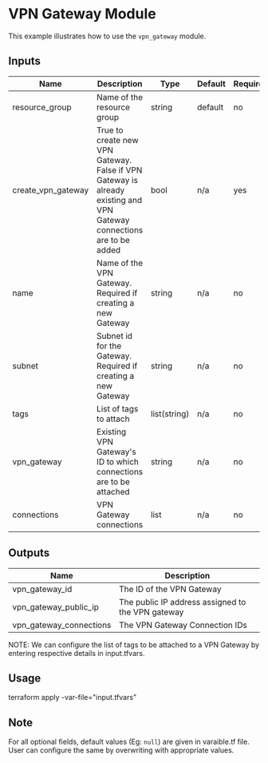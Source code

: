 # VPN Gateway Module

This example illustrates how to use the `vpn_gateway` module.

<!-- BEGINNING OF PRE-COMMIT-TERRAFORM DOCS HOOK -->

## Inputs

| Name                              | Description                                           | Type   | Default | Required |
|-----------------------------------|-------------------------------------------------------|--------|---------|----------|
| resource\_group | Name of the resource group | string | default | no |
| create\_vpn\_gateway | True to create new VPN Gateway. False if VPN Gateway is already existing and VPN Gateway connections are to be added | bool | n/a | yes |
| name | Name of the VPN Gateway. Required if creating a new Gateway | string | n/a | no |\
| subnet | Subnet id for the Gateway. Required if creating a new Gateway | string | n/a | no |
| tags | List of tags to attach  | list(string) | n/a | no |
| vpn\_gateway | Existing VPN Gateway's ID to which connections are to be attached | string | n/a | no |
| connections | VPN Gateway connections | list | n/a | no |


## Outputs

| Name | Description |
|------|-------------|
| vpn\_gateway\_id | The ID of the VPN Gateway |
| vpn\_gateway\_public\_ip | The public IP address assigned to the VPN gateway |
| vpn\_gateway\_connections | The VPN Gateway Connection IDs |


<!-- END OF PRE-COMMIT-TERRAFORM DOCS HOOK -->

NOTE: We can configure the list of tags to be attached to a VPN Gateway by entering respective details in input.tfvars.

## Usage

terraform apply -var-file="input.tfvars"

## Note

For all optional fields, default values (Eg: `null`) are given in varaible.tf file. User can configure the same by overwriting with appropriate values.